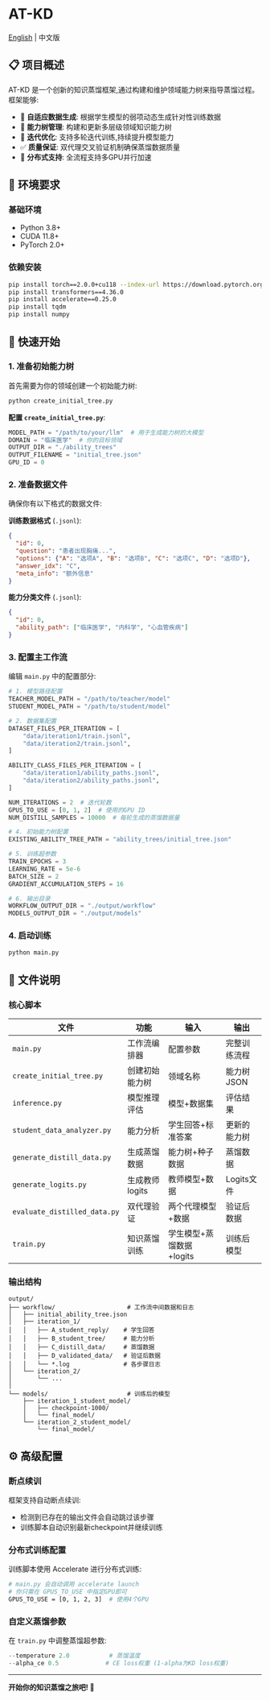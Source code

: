 # AT-KD

[English](./README.md) | 中文版

## 📋 项目概述

AT-KD 是一个创新的知识蒸馏框架,通过构建和维护领域能力树来指导蒸馏过程。框架能够:

- 🎯 **自适应数据生成**: 根据学生模型的弱项动态生成针对性训练数据
- 🌳 **能力树管理**: 构建和更新多层级领域知识能力树
- 🔄 **迭代优化**: 支持多轮迭代训练,持续提升模型能力
- ✅ **质量保证**: 双代理交叉验证机制确保蒸馏数据质量
- 🚀 **分布式支持**: 全流程支持多GPU并行加速


## 🔧 环境要求

### 基础环境
- Python 3.8+
- CUDA 11.8+
- PyTorch 2.0+

### 依赖安装

```bash
pip install torch==2.0.0+cu118 --index-url https://download.pytorch.org/whl/cu118
pip install transformers==4.36.0
pip install accelerate==0.25.0
pip install tqdm
pip install numpy
```

## 🚀 快速开始

### 1. 准备初始能力树

首先需要为你的领域创建一个初始能力树:

```bash
python create_initial_tree.py
```

**配置 `create_initial_tree.py`**:
```python
MODEL_PATH = "/path/to/your/llm"  # 用于生成能力树的大模型
DOMAIN = "临床医学"  # 你的目标领域
OUTPUT_DIR = "./ability_trees"
OUTPUT_FILENAME = "initial_tree.json"
GPU_ID = 0
```

### 2. 准备数据文件

确保你有以下格式的数据文件:

**训练数据格式** (`.jsonl`):
```json
{
  "id": 0,
  "question": "患者出现胸痛...",
  "options": {"A": "选项A", "B": "选项B", "C": "选项C", "D": "选项D"},
  "answer_idx": "C",
  "meta_info": "额外信息"
}
```

**能力分类文件** (`.jsonl`):
```json
{
  "id": 0,
  "ability_path": ["临床医学", "内科学", "心血管疾病"]
}
```

### 3. 配置主工作流

编辑 `main.py` 中的配置部分:

```python
# 1. 模型路径配置
TEACHER_MODEL_PATH = "/path/to/teacher/model"  
STUDENT_MODEL_PATH = "/path/to/student/model" 

# 2. 数据集配置
DATASET_FILES_PER_ITERATION = [
    "data/iteration1/train.jsonl",
    "data/iteration2/train.jsonl",
]

ABILITY_CLASS_FILES_PER_ITERATION = [
    "data/iteration1/ability_paths.jsonl",
    "data/iteration2/ability_paths.jsonl",
]

NUM_ITERATIONS = 2  # 迭代轮数
GPUS_TO_USE = [0, 1, 2]  # 使用的GPU ID
NUM_DISTILL_SAMPLES = 10000  # 每轮生成的蒸馏数据量

# 4. 初始能力树配置
EXISTING_ABILITY_TREE_PATH = "ability_trees/initial_tree.json"

# 5. 训练超参数
TRAIN_EPOCHS = 3
LEARNING_RATE = 5e-6
BATCH_SIZE = 2
GRADIENT_ACCUMULATION_STEPS = 16

# 6. 输出目录
WORKFLOW_OUTPUT_DIR = "./output/workflow"
MODELS_OUTPUT_DIR = "./output/models"
```

### 4. 启动训练

```bash
python main.py
```

## 📁 文件说明

### 核心脚本

| 文件 | 功能 | 输入 | 输出 |
|------|------|------|------|
| `main.py` | 工作流编排器 | 配置参数 | 完整训练流程 |
| `create_initial_tree.py` | 创建初始能力树 | 领域名称 | 能力树JSON |
| `inference.py` | 模型推理评估 | 模型+数据集 | 评估结果 |
| `student_data_analyzer.py` | 能力分析 | 学生回答+标准答案 | 更新的能力树 |
| `generate_distill_data.py` | 生成蒸馏数据 | 能力树+种子数据 | 蒸馏数据 |
| `generate_logits.py` | 生成教师logits | 教师模型+数据 | Logits文件 |
| `evaluate_distilled_data.py` | 双代理验证 | 两个代理模型+数据 | 验证后数据 |
| `train.py` | 知识蒸馏训练 | 学生模型+蒸馏数据+logits | 训练后模型 |

### 输出结构

```
output/
├── workflow/                    # 工作流中间数据和日志
│   ├── initial_ability_tree.json
│   ├── iteration_1/
│   │   ├── A_student_reply/    # 学生回答
│   │   ├── B_student_tree/     # 能力分析
│   │   ├── C_distill_data/     # 蒸馏数据
│   │   ├── D_validated_data/   # 验证后数据
│   │   └── *.log               # 各步骤日志
│   └── iteration_2/
│       └── ...
│
└── models/                      # 训练后的模型
    ├── iteration_1_student_model/
    │   ├── checkpoint-1000/
    │   └── final_model/
    └── iteration_2_student_model/
        └── final_model/
```

## ⚙️ 高级配置

### 断点续训

框架支持自动断点续训:
- 检测到已存在的输出文件会自动跳过该步骤
- 训练脚本自动识别最新checkpoint并继续训练

### 分布式训练配置

训练脚本使用 Accelerate 进行分布式训练:

```bash
# main.py 会自动调用 accelerate launch
# 你只需在 GPUS_TO_USE 中指定GPU即可
GPUS_TO_USE = [0, 1, 2, 3]  # 使用4个GPU
```

### 自定义蒸馏参数

在 `train.py` 中调整蒸馏超参数:

```python
--temperature 2.0           # 蒸馏温度
--alpha_ce 0.5             # CE loss权重 (1-alpha为KD loss权重)
```




---

**开始你的知识蒸馏之旅吧! 🚀**
